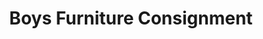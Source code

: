 ---
title: "Boys Furniture Consignment"
url: /tallahassee/boys-furniture-consignment/
shop: furniture
---